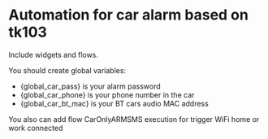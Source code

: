 # Automation for car alarm based on tk103
Include widgets and flows.

You should create global variables:
* {global_car_pass} is  your alarm password
* {global_car_phone} is your phone number in the car
* {global_car_bt_mac} is your BT cars audio MAC address

You also can add flow CarOnlyARMSMS execution for trigger WiFi home or work connected
